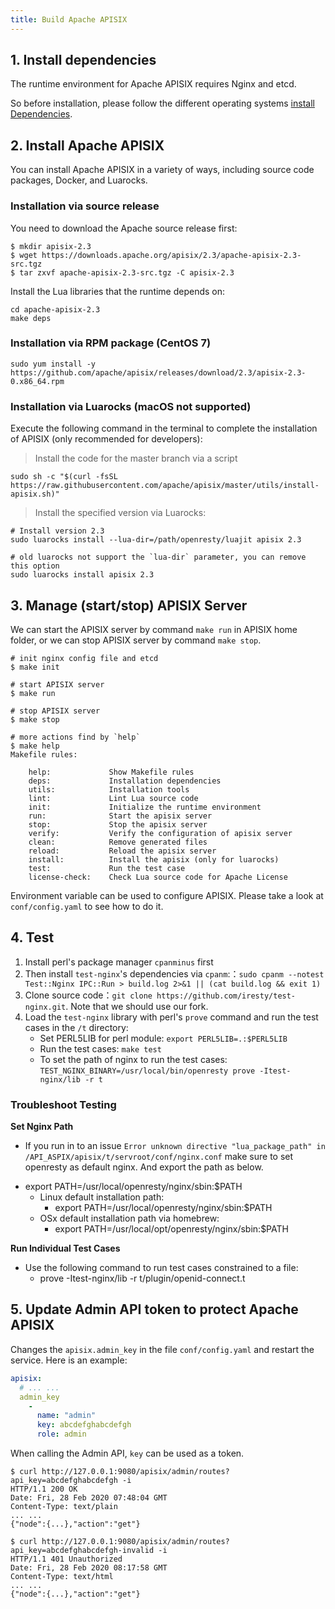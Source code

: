 ```yaml
---
title: Build Apache APISIX
---
```


<!--
#
# Licensed to the Apache Software Foundation (ASF) under one or more
# contributor license agreements.  See the NOTICE file distributed with
# this work for additional information regarding copyright ownership.
# The ASF licenses this file to You under the Apache License, Version 2.0
# (the "License"); you may not use this file except in compliance with
# the License.  You may obtain a copy of the License at
#
#     http://www.apache.org/licenses/LICENSE-2.0
#
# Unless required by applicable law or agreed to in writing, software
# distributed under the License is distributed on an "AS IS" BASIS,
# WITHOUT WARRANTIES OR CONDITIONS OF ANY KIND, either express or implied.
# See the License for the specific language governing permissions and
# limitations under the License.
#
-->

## 1. Install dependencies

The runtime environment for Apache APISIX requires Nginx and etcd.

So before installation, please follow the different operating systems [install Dependencies](install-dependencies.md).

## 2. Install Apache APISIX

You can install Apache APISIX in a variety of ways, including source code packages, Docker, and Luarocks.

### Installation via source release

You need to download the Apache source release first:

```shell
$ mkdir apisix-2.3
$ wget https://downloads.apache.org/apisix/2.3/apache-apisix-2.3-src.tgz
$ tar zxvf apache-apisix-2.3-src.tgz -C apisix-2.3
```

Install the Lua libraries that the runtime depends on:

```shell
cd apache-apisix-2.3
make deps
```

### Installation via RPM package (CentOS 7)

```shell
sudo yum install -y https://github.com/apache/apisix/releases/download/2.3/apisix-2.3-0.x86_64.rpm
```

### Installation via Luarocks (macOS not supported)

Execute the following command in the terminal to complete the installation of APISIX (only recommended for developers):

> Install the code for the master branch via a script

```shell
sudo sh -c "$(curl -fsSL https://raw.githubusercontent.com/apache/apisix/master/utils/install-apisix.sh)"
```

> Install the specified version via Luarocks:

```shell
# Install version 2.3
sudo luarocks install --lua-dir=/path/openresty/luajit apisix 2.3

# old luarocks not support the `lua-dir` parameter, you can remove this option
sudo luarocks install apisix 2.3
```

## 3. Manage (start/stop) APISIX Server

We can start the APISIX server by command `make run` in APISIX home folder,
or we can stop APISIX server by command `make stop`.

```shell
# init nginx config file and etcd
$ make init

# start APISIX server
$ make run

# stop APISIX server
$ make stop

# more actions find by `help`
$ make help
Makefile rules:

    help:             Show Makefile rules
    deps:             Installation dependencies
    utils:            Installation tools
    lint:             Lint Lua source code
    init:             Initialize the runtime environment
    run:              Start the apisix server
    stop:             Stop the apisix server
    verify:           Verify the configuration of apisix server
    clean:            Remove generated files
    reload:           Reload the apisix server
    install:          Install the apisix (only for luarocks)
    test:             Run the test case
    license-check:    Check Lua source code for Apache License
```

Environment variable can be used to configure APISIX. Please take a look at `conf/config.yaml` to
see how to do it.

## 4. Test

1. Install perl's package manager `cpanminus` first
2. Then install `test-nginx`'s dependencies via `cpanm`:：`sudo cpanm --notest Test::Nginx IPC::Run > build.log 2>&1 || (cat build.log && exit 1)`
3. Clone source code：`git clone https://github.com/iresty/test-nginx.git`. Note that we should use our fork.
4. Load the `test-nginx` library with perl's `prove` command and run the test cases in the `/t` directory:
    * Set PERL5LIB for perl module: `export PERL5LIB=.:$PERL5LIB`
    * Run the test cases: `make test`
    * To set the path of nginx to run the test cases: `TEST_NGINX_BINARY=/usr/local/bin/openresty prove -Itest-nginx/lib -r t`

### Troubleshoot Testing

**Set Nginx Path**

- If you run in to an issue `Error unknown directive "lua_package_path" in /API_ASPIX/apisix/t/servroot/conf/nginx.conf`
make sure to set openresty as default nginx. And export the path as below.

* export PATH=/usr/local/openresty/nginx/sbin:$PATH
    - Linux default installation path:
        * export PATH=/usr/local/openresty/nginx/sbin:$PATH
    - OSx default installation path via homebrew:
        * export PATH=/usr/local/opt/openresty/nginx/sbin:$PATH

**Run Individual Test Cases**

- Use the following command to run test cases constrained to a file:
    - prove -Itest-nginx/lib -r t/plugin/openid-connect.t

## 5. Update Admin API token to protect Apache APISIX

Changes the `apisix.admin_key` in the file `conf/config.yaml` and restart the service.
Here is an example:

```yaml
apisix:
  # ... ...
  admin_key
    -
      name: "admin"
      key: abcdefghabcdefgh
      role: admin
```

When calling the Admin API, `key` can be used as a token.

```shell
$ curl http://127.0.0.1:9080/apisix/admin/routes?api_key=abcdefghabcdefgh -i
HTTP/1.1 200 OK
Date: Fri, 28 Feb 2020 07:48:04 GMT
Content-Type: text/plain
... ...
{"node":{...},"action":"get"}

$ curl http://127.0.0.1:9080/apisix/admin/routes?api_key=abcdefghabcdefgh-invalid -i
HTTP/1.1 401 Unauthorized
Date: Fri, 28 Feb 2020 08:17:58 GMT
Content-Type: text/html
... ...
{"node":{...},"action":"get"}
```
